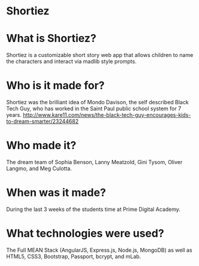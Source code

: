 # Shortiez

# What is Shortiez?

Shortiez is a customizable short story web app that allows children to name the characters and interact via madlib style prompts.


# Who is it made for?

Shortiez was the brilliant idea of Mondo Davison, the self described Black Tech Guy, who has worked in the Saint Paul public school system for 7 years.
http://www.kare11.com/news/the-black-tech-guy-encourages-kids-to-dream-smarter/23244682


# Who made it?

The dream team of Sophia Benson, Lanny Meatzold, Gini Tysom, Oliver Langmo, and Meg Culotta. 


# When was it made?

During the last 3 weeks of the students time at Prime Digital Academy.


# What technologies were used?

The Full MEAN Stack (AngularJS, Express.js, Node.js, MongoDB) as well as HTML5, CSS3, Bootstrap, Passport, bcrypt, and mLab.
